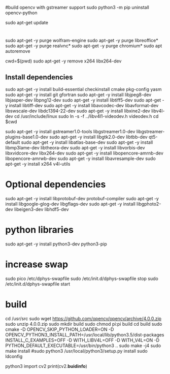#build opencv with gstreamer support
sudo python3 -m pip uninstall opencv-python

sudo apt-get update

#
sudo apt-get -y purge wolfram-engine
sudo apt-get -y purge libreoffice*
sudo apt-get -y purge realvnc*
sudo apt-get -y purge chromium*
sudo apt autoremove

cwd=$(pwd)
sudo apt-get -y remove x264 libx264-dev
## Install dependencies
sudo apt-get -y install build-essential checkinstall cmake pkg-config yasm
sudo apt-get -y install git gfortran
sudo apt-get -y install libjpeg8-dev libjasper-dev libpng12-dev
sudo apt-get -y install libtiff5-dev
sudo apt-get -y install libtiff-dev
sudo apt-get -y install libavcodec-dev libavformat-dev libswscale-dev libdc1394-22-dev
sudo apt-get -y install libxine2-dev libv4l-dev
cd /usr/include/linux
sudo ln -s -f ../libv4l1-videodev.h videodev.h
cd $cwd

sudo apt-get -y install gstreamer1.0-tools libgstreamer1.0-dev libgstreamer-plugins-base1.0-dev
sudo apt-get -y install libgtk2.0-dev libtbb-dev qt5-default
sudo apt-get -y install libatlas-base-dev
sudo apt-get -y install libmp3lame-dev libtheora-dev
sudo apt-get -y install libvorbis-dev libxvidcore-dev libx264-dev
sudo apt-get -y install libopencore-amrnb-dev libopencore-amrwb-dev
sudo apt-get -y install libavresample-dev
sudo apt-get -y install x264 v4l-utils
 
# Optional dependencies
sudo apt-get -y install libprotobuf-dev protobuf-compiler
sudo apt-get -y install libgoogle-glog-dev libgflags-dev
sudo apt-get -y install libgphoto2-dev libeigen3-dev libhdf5-dev

# python libraries
sudo apt-get -y install python3-dev python3-pip

# increase swap
sudo pico /etc/dphys-swapfile
sudo /etc/init.d/dphys-swapfile stop
sudo /etc/init.d/dphys-swapfile start

# build
cd /usr/src
sudo wget https://github.com/opencv/opencv/archive/4.0.0.zip
sudo unzip 4.0.0.zip
sudo mkdir build
sudo chmod pi:pi build
cd build
sudo cmake -D OPENCV_SKIP_PYTHON_LOADER=ON -D OPENCV_PYTHON3_INSTALL_PATH=/usr/local/lib/python3.5/dist-packages  INSTALL_C_EXAMPLES=OFF -D WITH_LIBV4L=OFF -D WITH_V4L=ON -D PYTHON_DEFAULT_EXECUTABLE=/usr/bin/python3 ..
sudo make -j4
sudo make install
#sudo python3 /usr/local/python3/setup.py install
sudo ldconfig

python3
import cv2
print(cv2.__buidinfo__)